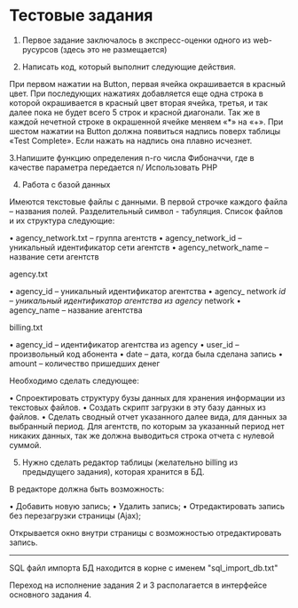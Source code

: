Тестовые задания
============================

1. Первое задание заключалось в экспресс-оценки одного из web-русурсов (здесь это не размещается)

2. Написать код, который выполнит следующие действия.

 При первом нажатии на Button, первая ячейка окрашивается в красный цвет. При последующих нажатиях добавляется еще одна строка в которой окрашивается в красный цвет вторая ячейка, третья, и так далее пока не будет всего 5 строк и красной диагонали. Так же в каждой нечетной строке в окрашенной ячейке меняем «*» на «+».
 При шестом нажатии на Button должна появиться надпись поверх таблицы «Test Complete». Если нажать на надпись она плавно исчезнет.

3.Напишите функцию определения n-го числа Фибоначчи, где в качестве параметра передается n/ Использовать PHP

4. Работа с базой данных

Имеются текстовые файлы с данными. В первой строчке каждого файла – названия полей. Разделительный символ - табуляция.
Список файлов и их структура следующие:

•	agency_network.txt – группа агентств
•	agency_network_id – уникальный идентификатор сети агентств
•	agency_network_name – название сети агентств

agency.txt

•	agency_id – уникальный идентификатор агентства
•	agency_ network _id – уникальный идентификатор агентства из agency_ network
•	agency_name – название агентства

billing.txt

•	agency_id – идентификатор агентства из agency
•	user_id – произвольный код абонента
•	date – дата, когда была сделана запись
•	amount – количество пришедших денег

Необходимо сделать следующее:

• Спроектировать структуру бузы данных для хранения информации из текстовых файлов.
• Создать скрипт загрузки в эту базу данных из файлов.
• Сделать сводный отчет указанного далее вида, для данных за выбранный период. Для агентств, по которым за указанный период нет никаких данных, так же должна выводиться строка отчета с нулевой суммой.

5. Нужно сделать редактор таблицы (желательно billing из предыдущего задания), которая хранится в БД. 

В редакторе должна быть возможность:

•	Добавить новую запись;
•	Удалить запись;
•	Отредактировать запись без перезагрузки страницы (Ajax);

Открывается окно внутри страницы с возможностью отредактировать запись.

---------------------------------------------------------------------------------------------

SQL файл импорта БД находится в корне с именем "sql_import_db.txt"

Переход на исполнение задания 2 и 3 располагается в интерфейсе основного задания 4.